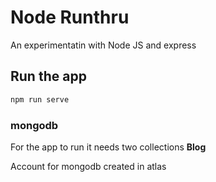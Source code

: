 # Node Runthru

An experimentatin with Node JS and express

## Run the app

```bash
npm run serve
```

### mongodb

For the app to run it needs two collections **Blog**

Account for mongodb created in atlas
